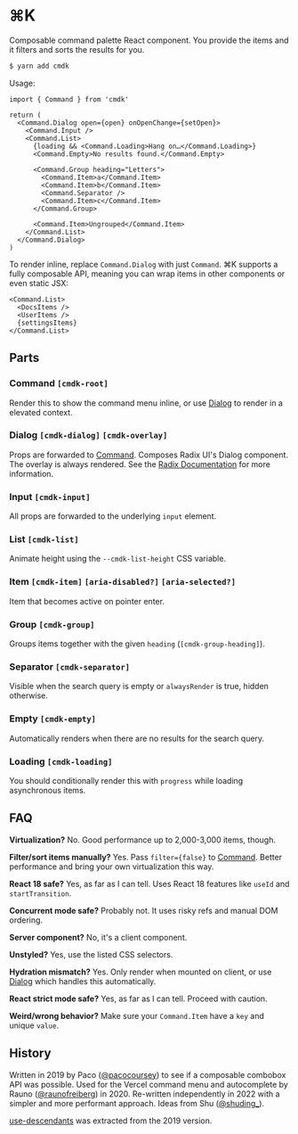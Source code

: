 # ⌘K

Composable command palette React component. You provide the items and it filters and sorts the results for you.

```bash
$ yarn add cmdk
```

Usage:

```tsx
import { Command } from 'cmdk'

return (
  <Command.Dialog open={open} onOpenChange={setOpen}>
    <Command.Input />
    <Command.List>
      {loading && <Command.Loading>Hang on…</Command.Loading>}
      <Command.Empty>No results found.</Command.Empty>

      <Command.Group heading="Letters">
        <Command.Item>a</Command.Item>
        <Command.Item>b</Command.Item>
        <Command.Separator />
        <Command.Item>c</Command.Item>
      </Command.Group>

      <Command.Item>Ungrouped</Command.Item>
    </Command.List>
  </Command.Dialog>
)
```

To render inline, replace `Command.Dialog` with just `Command`. ⌘K supports a fully composable API, meaning you can wrap items in other components or even static JSX:

```tsx
<Command.List>
  <DocsItems />
  <UserItems />
  {settingsItems}
</Command.List>
```

## Parts

### Command `[cmdk-root]`

Render this to show the command menu inline, or use [Dialog](#dialog) to render in a elevated context.

### Dialog `[cmdk-dialog]` `[cmdk-overlay]`

Props are forwarded to [Command](#command). Composes Radix UI's Dialog component. The overlay is always rendered. See the [Radix Documentation](https://www.radix-ui.com/docs/primitives/components/dialog) for more information.

### Input `[cmdk-input]`

All props are forwarded to the underlying `input` element.

### List `[cmdk-list]`

Animate height using the `--cmdk-list-height` CSS variable.

### Item `[cmdk-item]` `[aria-disabled?]` `[aria-selected?]`

Item that becomes active on pointer enter.

### Group `[cmdk-group]`

Groups items together with the given `heading` (`[cmdk-group-heading]`).

### Separator `[cmdk-separator]`

Visible when the search query is empty or `alwaysRender` is true, hidden otherwise.

### Empty `[cmdk-empty]`

Automatically renders when there are no results for the search query.

### Loading `[cmdk-loading]`

You should conditionally render this with `progress` while loading asynchronous items.

## FAQ

**Virtualization?** No. Good performance up to 2,000-3,000 items, though.

**Filter/sort items manually?** Yes. Pass `filter={false}` to [Command](#command). Better performance and bring your own virtualization this way.

**React 18 safe?** Yes, as far as I can tell. Uses React 18 features like `useId` and `startTransition`.

**Concurrent mode safe?** Probably not. It uses risky refs and manual DOM ordering.

**Server component?** No, it's a client component.

**Unstyled?** Yes, use the listed CSS selectors.

**Hydration mismatch?** Yes. Only render when mounted on client, or use [Dialog](#dialog) which handles this automatically.

**React strict mode safe?** Yes, as far as I can tell. Proceed with caution.

**Weird/wrong behavior?** Make sure your `Command.Item` have a `key` and unique `value`.

## History

Written in 2019 by Paco ([@pacocoursey](https://twitter.com/pacocoursey)) to see if a composable combobox API was possible. Used for the Vercel command menu and autocomplete by Rauno ([@raunofreiberg](https://twitter.com/raunofreiberg)) in 2020. Re-written independently in 2022 with a simpler and more performant approach. Ideas from Shu ([@shuding\_](https://twitter.com/shuding_)).

[use-descendants](https://github.com/pacocoursey/use-descendants) was extracted from the 2019 version.
